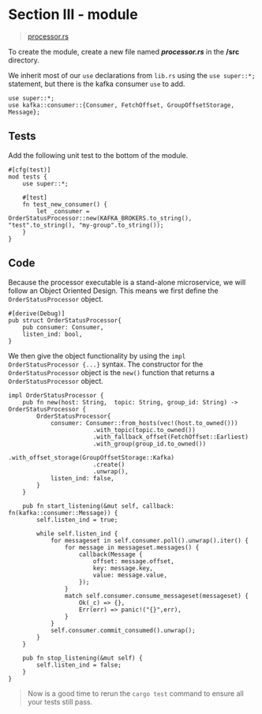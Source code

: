 # Section III - module

> [processor.rs](https://github.com/dsietz/rust-daas/blob/master/src/processor.rs)

To create the module, create a new file named _**processor.rs**_ in the **/src** directory.

We inherit most of our `use` declarations from `lib.rs` using the `use super::*;` statement, but there is the kafka consumer `use` to add.

```text
use super::*;
use kafka::consumer::{Consumer, FetchOffset, GroupOffsetStorage, Message};
```

## Tests

Add the following unit test to the bottom of the module.

```text
#[cfg(test)]
mod tests {
    use super::*;

    #[test]
    fn test_new_consumer() {
        let _consumer = OrderStatusProcessor::new(KAFKA_BROKERS.to_string(), "test".to_string(), "my-group".to_string());
    }
}
```

## Code

Because the processor executable is a stand-alone microservice, we will follow an Object Oriented Design. This means we first define the `OrderStatusProcessor` object.

```text
#[derive(Debug)]
pub struct OrderStatusProcessor{
    pub consumer: Consumer,
    listen_ind: bool,
}
```

We then give the object functionality by using the `impl OrderStatusProcessor {...}` syntax. The constructor for the `OrderStatusProcessor` object is the `new()` function that returns a `OrderStatusProcessor` object.

```text
impl OrderStatusProcessor {
    pub fn new(host: String,  topic: String, group_id: String) -> OrderStatusProcessor {
        OrderStatusProcessor{
            consumer: Consumer::from_hosts(vec!(host.to_owned()))
                        .with_topic(topic.to_owned())
                        .with_fallback_offset(FetchOffset::Earliest)
                        .with_group(group_id.to_owned())
                        .with_offset_storage(GroupOffsetStorage::Kafka)
                        .create()
                        .unwrap(),
            listen_ind: false,
        }
    }

    pub fn start_listening(&mut self, callback: fn(kafka::consumer::Message)) {
        self.listen_ind = true;

        while self.listen_ind {
            for messageset in self.consumer.poll().unwrap().iter() {
                for message in messageset.messages() {
                    callback(Message {
                        offset: message.offset,
                        key: message.key,
                        value: message.value,
                    });
                }
                match self.consumer.consume_messageset(messageset) {
                    Ok(_c) => {},
                    Err(err) => panic!("{}",err),
                }
            }
            self.consumer.commit_consumed().unwrap();
        }
    }

    pub fn stop_listening(&mut self) {
        self.listen_ind = false;
    }
}
```

> Now is a good time to rerun the `cargo test` command to ensure all your tests still pass.

